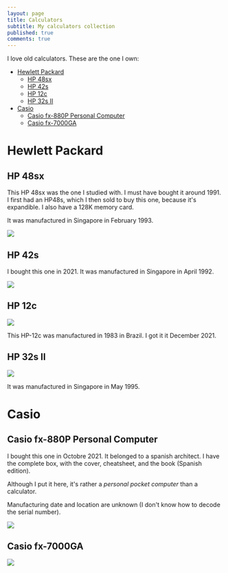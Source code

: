 ```yaml
---
layout: page
title: Calculators
subtitle: My calculators collection
published: true
comments: true
---
```


I love old calculators. These are the one I own:
- [Hewlett Packard](#hewlett-packard)
  - [HP 48sx](#hp-48sx)
  - [HP 42s](#hp-42s)
  - [HP 12c](#hp-12c)
  - [HP 32s II](#hp-32s-ii)
- [Casio](#casio)
  - [Casio fx-880P Personal Computer](#casio-fx-880p-personal-computer)
  - [Casio fx-7000GA](#casio-fx-7000ga)

# Hewlett Packard

## HP 48sx

This HP 48sx was the one I studied with. I must have bought it around 1991. I first had an HP48s, which I then sold to buy this one, because it's expandible. I also have a 128K memory card.

It was manufactured in Singapore in February 1993.

![](../assets/img/hp48sx.jpg)

## HP 42s

I bought this one in 2021. It was manufactured in Singapore in April 1992.

![](../assets/img/hp42s.jpg)

## HP 12c

![](../assets/img/hp12c.jpg)

This HP-12c was manufactured in 1983 in Brazil. I got it it December 2021.

## HP 32s II

![](../assets/img/hp32sII.jpg)

It was manufactured in Singapore in May 1995.

# Casio

## Casio fx-880P Personal Computer

I bought this one in Octobre 2021. It belonged to a spanish architect. I have the complete box, with the cover, cheatsheet, and the book (Spanish edition).

Although I put it here, it's rather a *personal pocket computer* than a calculator.

Manufacturing date and location are unknown (I don't know how to decode the serial number).

![](../assets/img/casio-fx880p.jpg)

## Casio fx-7000GA

![](../assets/img/casiofx7000ga.jpg)



